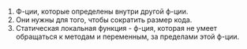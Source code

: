 1. Ф-ции, которые определены внутри другой ф-ции.
2. Они нужны для того, чтобы сократить размер кода.
3. Статическая локальная функция - ф-ция, которая не умеет обращаться к методам и переменным, за пределами этой ф-ции.
